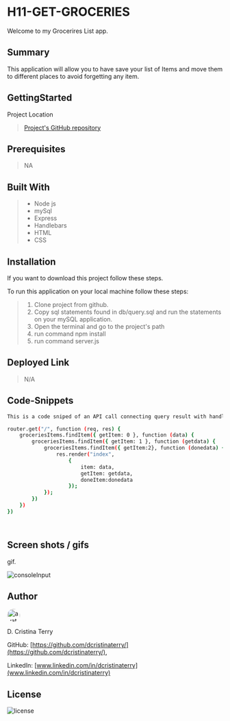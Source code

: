 # H11-GET-GROCERIES

Welcome to my Grocerires List app.  

## Summary

This application will allow you to have save your list of Items and move them to different places to avoid forgetting any item.

## GettingStarted

Project Location

>[Project's GitHub repository](https://github.com/dcristinaterry/H11-GET-GROCERIES)

## Prerequisites

>NA

## Built With

>* Node js
>* mySql
>* Express
>* Handlebars
>* HTML
>* CSS

## Installation

If you want to download this project follow these steps.

To run this application on your local machine follow these steps:

>1. Clone project from github.
>2. Copy sql statements found in db/query.sql and run the statements on your mySQL application.
>3. Open the terminal and go to the project's path
>4. run command npm install
>5. run command server.js

## Deployed Link

>N/A

## Code-Snippets

```sh
This is a code sniped of an API call connecting query result with handlebarrs in order to display the query result.

router.get("/", function (req, res) {
    groceriesItems.findItem({ getItem: 0 }, function (data) {
        groceriesItems.findItem({ getItem: 1 }, function (getdata) {
            groceriesItems.findItem({ getItem:2}, function (donedata) {
                res.render("index",
                    {
                        item: data,
                        getItem: getdata,
                        doneItem:donedata
                    });
            });
        })
    })
})




```

## Screen shots / gifs

gif.

![consoleInput](./groceries.gif)


## Author

<img src="https://avatars.githubusercontent.com/u/61372364?" alt="avatar" style="border-radius:20px" width="30"/>

D. Cristina Terry

GitHub: [https://github.com/dcristinaterry/](https://github.com/dcristinaterry/),

LinkedIn: [www.linkedin.com/in/dcristinaterry](www.linkedin.com/in/dcristinaterry)

## License

![license](https://img.shields.io/badge/license-MIT-green)

